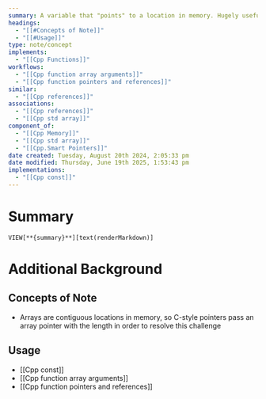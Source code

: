 ```yaml
---
summary: A variable that "points" to a location in memory. Hugely useful, as they often require much less memory than the data they point towards. Used extensively within arrays and functions. Notably, for use within functions, they can be a nullpointer signifying that they do not point to a valid location in memory. This can't be performed with references.
headings:
  - "[[#Concepts of Note]]"
  - "[[#Usage]]"
type: note/concept
implements:
  - "[[Cpp Functions]]"
workflows:
  - "[[Cpp function array arguments]]"
  - "[[Cpp function pointers and references]]"
similar:
  - "[[Cpp references]]"
associations:
  - "[[Cpp references]]"
  - "[[Cpp std array]]"
component_of:
  - "[[Cpp Memory]]"
  - "[[Cpp std array]]"
  - "[[Cpp.Smart Pointers]]"
date created: Tuesday, August 20th 2024, 2:05:33 pm
date modified: Thursday, June 19th 2025, 1:53:43 pm
implementations:
  - "[[Cpp const]]"
---
```


# Summary
`VIEW[**{summary}**][text(renderMarkdown)]`

# Additional Background

## Concepts of Note
- Arrays are contiguous locations in memory, so C-style pointers pass an array pointer with the length in order to resolve this challenge

## Usage
- [[Cpp const]]
- [[Cpp function array arguments]]
- [[Cpp function pointers and references]]
